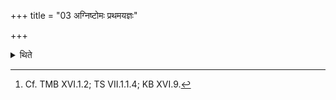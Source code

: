 +++
title = "03 अग्निष्टोमः प्रथमयज्ञः"

+++

<details><summary>थिते</summary>

3. The Agniṣṭoma (should be performed as) the first sacrifice by any sacrificer.[^1]   


[^1]: Cf. TMB XVI.1.2; TS VII.1.1.4; KB XVI.9.
</details>
